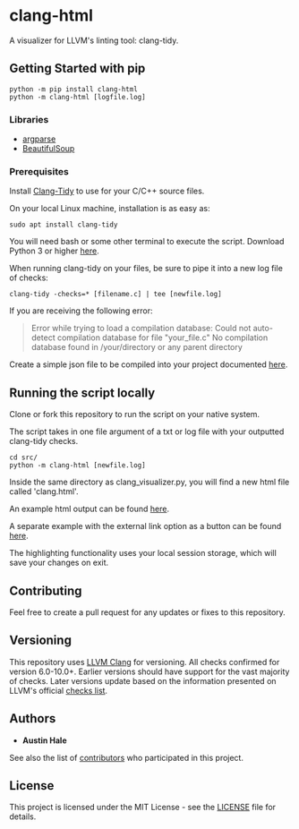 # clang-html

A visualizer for LLVM's linting tool: clang-tidy.

## Getting Started with pip
```
python -m pip install clang-html
python -m clang-html [logfile.log]
```

### Libraries
- [argparse](https://pypi.org/project/argparse/)
- [BeautifulSoup](https://pypi.org/project/beautifulsoup4/)

### Prerequisites

Install [Clang-Tidy](http://clang.llvm.org/extra/clang-tidy/) to use for your C/C++ source files.

On your local Linux machine, installation is as easy as:

```
sudo apt install clang-tidy
```

You will need bash or some other terminal to execute the script. Download Python 3 or higher [here](https://www.python.org/downloads/).

When running clang-tidy on your files, be sure to pipe it into a new log file of checks:

```
clang-tidy -checks=* [filename.c] | tee [newfile.log]
```

If you are receiving the following error:

> Error while trying to load a compilation database:
> Could not auto-detect compilation database for file "your_file.c"
> No compilation database found in /your/directory or any parent directory

Create a simple json file to be compiled into your project documented [here](http://clang.llvm.org/docs/JSONCompilationDatabase.html).

## Running the script locally

Clone or fork this repository to run the script on your native system.

The script takes in one file argument of a txt or log file with your outputted clang-tidy checks.

```
cd src/
python -m clang-html [newfile.log]
```

Inside the same directory as clang_visualizer.py, you will find a new html file called 'clang.html'.

An example html output can be found [here](https://austinbhale.com/Clang-Visualizer/examples/clang.html).

A separate example with the external link option as a button can be found [here](https://austinbhale.com/Clang-Visualizer/examples/clang_with_button.html).

The highlighting functionality uses your local session storage, which will save your changes on exit.

## Contributing

Feel free to create a pull request for any updates or fixes to this repository.

## Versioning

This repository uses [LLVM Clang](http://clang.llvm.org/extra/clang-tidy/index.html) for versioning. All checks confirmed for version 6.0-10.0+. Earlier versions should have support for the vast majority of checks. Later versions update based on the information presented on LLVM's official [checks list](http://clang.llvm.org/extra/clang-tidy/checks/list.html).

## Authors

- **Austin Hale**

See also the list of [contributors](https://github.com/austinbhale/Clang-Visualizer/graphs/contributors) who participated in this project.

## License

This project is licensed under the MIT License - see the [LICENSE](LICENSE) file for details.
